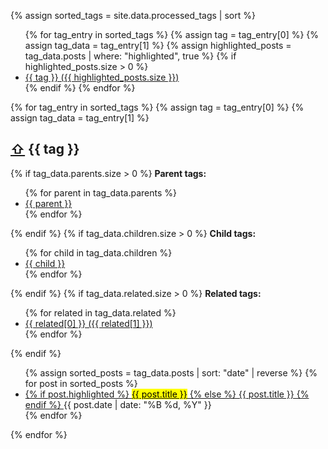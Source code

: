{% assign sorted_tags = site.data.processed_tags | sort %}

<aside class="tag-list" aria-label="List of all tags">
    <ul>
        {% for tag_entry in sorted_tags %}
        {% assign tag = tag_entry[0] %}
        {% assign tag_data = tag_entry[1] %}
        {% assign highlighted_posts = tag_data.posts | where: "highlighted", true %}
        {% if highlighted_posts.size > 0 %}
        <li>
            <a href="#{{ tag | slugify }}" aria-label="Tag {{ tag }} with {{ highlighted_posts.size }} highlighted posts">
                {{ tag }} ({{ highlighted_posts.size }})
            </a>
        </li>
        {% endif %}
        {% endfor %}
    </ul>
</aside>

<div class="tagged-posts">
    {% for tag_entry in sorted_tags %}
    {% assign tag = tag_entry[0] %}
    {% assign tag_data = tag_entry[1] %}
    <section id="{{ tag | slugify }}" aria-labelledby="{{ tag | slugify }}-heading">
        <h2 id="{{ tag | slugify }}-heading">
            <a href="#" class="back-to-top" aria-label="Back to top">⇧</a>
            {{ tag }}
        </h2>
        {% if tag_data.parents.size > 0 %}
        <strong>Parent tags:</strong>
        <ul>
            {% for parent in tag_data.parents %}
            <li>
                <a href="#{{ parent | slugify }}" aria-label="Parent tag {{ parent }}">{{ parent }}</a>
            </li>
            {% endfor %}
        </ul>
        {% endif %}
        {% if tag_data.children.size > 0 %}
        <strong>Child tags:</strong>
        <ul>
            {% for child in tag_data.children %}
            <li>
                <a href="#{{ child | slugify }}" aria-label="Child tag {{ child }}">{{ child }}</a>
            </li>
            {% endfor %}
        </ul>
        {% endif %}
        {% if tag_data.related.size > 0 %}
        <strong>Related tags:</strong>
        <ul>
            {% for related in tag_data.related %}
            <li>
                <a href="#{{ related[0] | slugify }}" aria-label="Related tag {{ related[0] }}">
                    {{ related[0] }} ({{ related[1] }})
                </a>
            </li>
            {% endfor %}
        </ul>
        {% endif %}
        <ul>
            {% assign sorted_posts = tag_data.posts | sort: "date" | reverse %}
            {% for post in sorted_posts %}
            <li>
                <a href="{{ post.url }}">
                    {% if post.highlighted %}
                    <mark>{{ post.title }}</mark>
                    {% else %}
                    {{ post.title }}
                    {% endif %}
                </a>
                <time datetime="{{ post.date }}">{{ post.date | date: "%B %d, %Y" }}</time>
            </li>
            {% endfor %}
        </ul>
    </section>
    {% endfor %}
</div>
